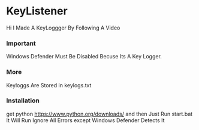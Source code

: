 # KeyListener
Hi I Made A KeyLoggger By Following A Video

### Important
Windows Defender Must Be Disabled Becuse Its A Key Logger.

### More
Keyloggs Are Stored in keylogs.txt

### Installation
get python https://www.python.org/downloads/ and then
Just Run start.bat
It Will Run Ignore All Errors except Windows Defender Detects It
```


